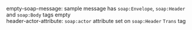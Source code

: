 empty-soap-message: sample message has `soap:Envelope`, `soap:Header` and `soap:Body` tags empty   
header-actor-attribute: `soap:actor` attribute set on `soap:Header` `Trans` tag
